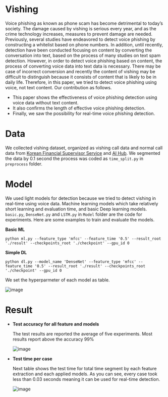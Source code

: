 # Vishing

Voice phishing as known as phone scam has become detrimental to today’s society. The damage caused by vishing is serious every year, and as the crime technology increases, measures to prevent damage are needed. Previously, several studies have endeavored to detect voice phishing by constructing a whitelist based on phone numbers. In addition, until recently, detection have been conducted focusing on content by converting the conversation into text, based on the process of many studies on text spam detection. However, in order to detect voice phishing based on content, the process of converting voice data into text data is necessary. There may be case of incorrect conversion and recently the content of vishing may be difficult to distinguish because it consists of content that is likely to be in daily life. Therefore, in this paper, we tried to detect voice phishing using voice, not text content. Our contribution as follows.

- This paper shows the effectiveness of voice phishing detection using voice data without text content. 
- It also confirms the length of effective voice phishing detection.
- Finally, we saw the possibility for real-time voice phishing detection.


# Data
We collected vishing dataset, organized as vishing call data and normal call data from [Korean Financial Supervisor Service](https://www.fss.or.kr/fss/main/sub1voice.do?menuNo=200012) and [AI Hub](https://aihub.or.kr/). We segmented the data by 0.1 second the process was coded as `time_split.py` in `preprocess` folder.

# Model
We used light models for detection because we tried to detect vishing in real-time using voice data. Machine learning models which take relatively short learning and evaluation time, and basic Deep learning models. `basic.py`, `DenseNet.py` and `LSTM.py` in `Model` folder are the code for experiments. Here are some examples to train and evaluate the models.

**Basic ML**
```
python ml.py --feature_type 'mfcc' --feature_time '0.5' --result_root './result' --checkpoints_root './checkpoint' --gpu_id 0
```

**Simple DL**
```
python dl.py --model_name 'DenseNet' --feature_type 'mfcc' --feature_time '0.5' --result_root './result' --checkpoints_root './checkpoint' --gpu_id 0
```

We set the hyperparmeter of each model as table.

![image](https://user-images.githubusercontent.com/117256746/220051121-0bb9ddeb-f7c1-4601-b647-2d370f4e4382.png)


# Result
- **Test accuracy for all feature and models** 

	The test results are reported the average of five experiments. Most results report above the accuracy 99%
 
	![image](https://user-images.githubusercontent.com/117256746/220046859-029d5d67-cc4e-4428-a070-377882d1dab7.png)

- **Test time per case**

	Next table shows the test time for total time segment by each feature extraction and each applied models. As you can see, every case took less than 0.03 seconds meaning it can be used for real-time detection.
	
	![image](https://user-images.githubusercontent.com/117256746/220048686-124448e0-ca8d-4cea-aa51-91d4294aedae.png)

